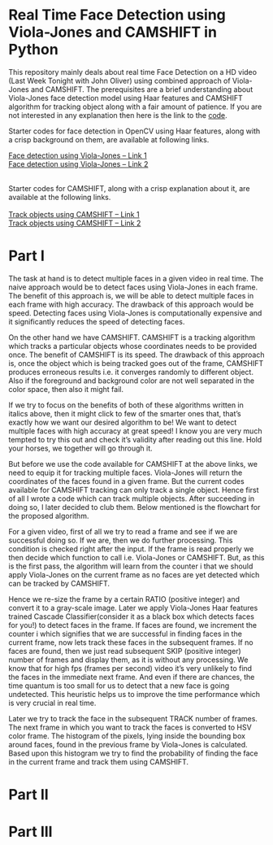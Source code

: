# Real Time Face Detection using Viola-Jones and CAMSHIFT in Python

This repository mainly deals about real time Face Detection on a HD video (Last Week Tonight with John Oliver) using combined approach of Viola-Jones and CAMSHIFT. The prerequisites are a brief understanding about Viola-Jones face detection model using Haar features and CAMSHIFT algorithm for tracking object along with a fair amount of patience. If you are not interested in any explanation then here is the link to the [code](https://github.com/rahulptel/realtime-facedetection-hd-videos/tree/master/VJCMS.rar).

Starter codes for face detection in OpenCV using Haar features, along with a crisp background on them, are available at following links.<br>

[Face detection using Viola-Jones – Link 1](http://opencv-python-tutroals.readthedocs.io/en/latest/py_tutorials/py_objdetect/py_face_detection/py_face_detection.html)<br>
[Face detection using Viola-Jones – Link 2](http://www.bogotobogo.com/python/OpenCV_Python/python_opencv3_Image_Object_Detection_Face_Detection_Haar_Cascade_Classifiers.php)<br><br>

Starter codes for CAMSHIFT, along with a crisp explanation about it, are available at the following links.
<br><br>
[Track objects using CAMSHIFT – Link 1](http://opencv-python-tutroals.readthedocs.io/en/latest/py_tutorials/py_video/py_meanshift/py_meanshift.html)<br>
[Track objects using CAMSHIFT – Link 2](http://www.computervisiononline.com/blog/tutorial-using-camshift-track-objects-video)

# Part I

The task at hand is to detect multiple faces in a given video in real time. The naive approach would be to detect faces using Viola-Jones in each frame. The benefit of this approach is, we will be able to detect multiple faces in each frame with high accuracy. The drawback of this approach would be speed. Detecting faces using Viola-Jones is computationally expensive and it significantly reduces the speed of detecting faces.

On the other hand we have CAMSHIFT. CAMSHIFT is a tracking algorithm which tracks a particular objects whose coordinates needs to be provided once. The benefit of CAMSHIFT is its speed. The drawback of this approach is, once the object which is being tracked goes out of the frame, CAMSHIFT produces erroneous results i.e. it converges randomly to different object. Also if the foreground and background color are not well separated in the color space, then also it might fail.

If we try to focus on the benefits of both of these algorithms written in italics above, then it might click to few of the smarter ones that, that’s exactly how we want our desired algorithm to be! We want to detect multiple faces with high accuracy at great speed! I know you are very much tempted to try this out and check it’s validity after reading out this line. Hold your horses, we together will go through it.

But before we use the code available for CAMSHIFT at the above links, we need to equip it for tracking multiple faces. Viola-Jones will return the coordinates of the faces found in a given frame. But the current codes available for CAMSHIFT tracking can only track a single object. Hence first of all I wrote a code which can track multiple objects. After succeeding in doing so, I later decided to club them. Below mentioned is the flowchart for the proposed algorithm.

For a given video, first of all we try to read a frame and see if we are successful doing so. If we are, then we do further processing. This condition is checked right after the input. If the frame is read properly we then decide which function to call i.e. Viola-Jones or CAMSHIFT. But, as this is the first pass, the algorithm will learn from the counter i that we should apply Viola-Jones on the current frame as no faces are yet detected which can be tracked by CAMSHIFT.

Hence we re-size the frame by a certain RATIO (positive integer) and convert it to a gray-scale image. Later we apply Viola-Jones Haar features trained Cascade Classifier(consider it as a black box which detects faces for you!) to detect faces in the frame. If faces are found, we increment the counter i which signifies that we are successful in finding faces in the current frame, now lets track these faces in the subsequent frames. If no faces are found, then we just read subsequent SKIP (positive integer) number of frames and display them, as it is without any processing. We know that for high fps (frames per second) video it’s very unlikely to find the faces in the immediate next frame. And even if there are chances, the time quantum is too small for us to detect that a new face is going undetected. This heuristic helps us to improve the time performance which is very crucial in real time.

Later we try to track the face in the subsequent TRACK number of frames. The next frame in which you want to track the faces is converted to HSV color frame. The histogram of the pixels, lying inside the bounding box around faces, found in the previous frame by Viola-Jones is calculated. Based upon this histogram we try to find the probability of finding the face in the current frame and track them using CAMSHIFT.

# Part II

# Part III

